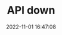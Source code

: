 ---
title: API down
date: 2022-11-01 16:47:08
resolved: true
resolvedWhen: 2022-11-02 06:47:14
severity: down
affected:
  - API
section: issue
---